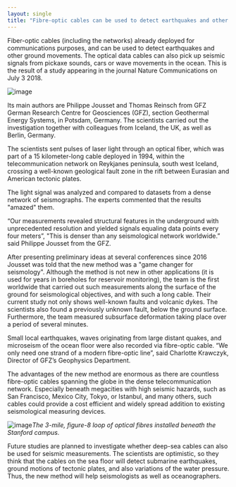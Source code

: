 ```yaml
---
layout: single
title: "Fibre-optic cables can be used to detect earthquakes and other ground movements"
---
```

Fiber-optic cables (including the networks) already deployed for communications purposes, and can be used to detect earthquakes and other ground movements. The optical data cables can also pick up seismic signals from pickaxe sounds, cars or wave movements in the ocean.
This is the result of a study appearing in the journal Nature Communications on July 3 2018. 

![image](https://static.interestingengineering.com/images/OCTOBER/sizes/optical_fiber_resize_md.jpg)

Its main authors are Philippe Jousset and Thomas Reinsch from GFZ German Research Centre for Geosciences (GFZ), section Geothermal Energy Systems, in Potsdam, Germany. The scientists carried out the investigation together with colleagues from Iceland, the UK, as well as Berlin, Germany.

The scientists sent pulses of laser light through an optical fiber, which was part of a 15 kilometer-long cable deployed in 1994, within the telecommunication network on Reykjanes peninsula, south west Iceland, crossing a well-known geological fault zone in the rift between Eurasian and American tectonic plates.

The light signal was analyzed and compared to datasets from a dense network of seismographs. The experts commented that the results "amazed" them.

“Our measurements revealed structural features in the underground with unprecedented resolution and yielded signals equaling data points every four meters”, "This is denser than any seismological network worldwide.” said Philippe Jousset from the GFZ.

After presenting preliminary ideas at several conferences since 2016 Jousset was told that the new method was a "game changer for seismology". Although the method is not new in other applications (it is used for years in boreholes for reservoir monitoring), the team is the first worldwide that carried out such measurements along the surface of the ground for seismological objectives, and with such a long cable.
Their current study not only shows well-known faults and volcanic dykes. The scientists also found a previously unknown fault, below the ground surface. Furthermore, the team measured subsurface deformation taking place over a period of several minutes.

<script async src="//pagead2.googlesyndication.com/pagead/js/adsbygoogle.js"></script>
<ins class="adsbygoogle"
     style="display:block; text-align:center;"
     data-ad-layout="in-article"
     data-ad-format="fluid"
     data-ad-client="ca-pub-7868661326160958"
     data-ad-slot="3072558811"></ins>
<script>
     (adsbygoogle = window.adsbygoogle || []).push({});
</script>

Small local earthquakes, waves originating from large distant quakes, and microseism of the ocean floor were also recorded via fibre-optic cable. “We only need one strand of a modern fibre-optic line”, said Charlotte Krawczyk, Director of GFZ’s Geophysics Department.

The advantages of the new method are enormous as there are countless fibre-optic cables spanning the globe in the dense telecommunication network. Especially beneath megacities with high seismic hazards, such as San Francisco, Mexico City, Tokyo, or Istanbul, and many others, such cables could provide a cost efficient and widely spread addition to existing seismological measuring devices.

![image](https://www.photonics.com/images/Web/Articles/2018/1/30/Cables_Fibers3.jpg)*The 3-mile, figure-8 loop of optical fibres installed beneath the Stanford campus.*

Future studies are planned to investigate whether deep-sea cables can also be used for seismic measurements. The scientists are optimistic, so they think that the cables on the sea floor will detect submarine earthquakes, ground motions of tectonic plates, and also variations of the water pressure. Thus, the new method will help seismologists as well as oceanographers.
